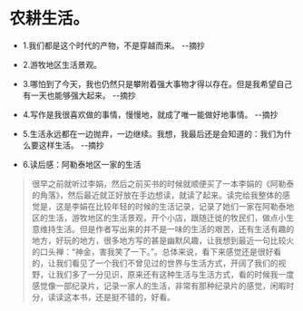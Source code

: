# 农耕生活。

- 1.我们都是这个时代的产物，不是穿越而来。 --摘抄

- 2.游牧地区生活景观。

- 3.哪怕到了今天，我也仍然只是攀附着强大事物才得以存在。但是我希望自己有一天也能够强大起来。 --摘抄

- 4.写作是我很喜欢做的事情，慢慢地，就成了唯一能做好地事情。 --摘抄

- 5.生活永远都在一边抛弃，一边继续。我想，我最后还是会知道的：我们为什么要这样生活。 --摘抄

- 6.读后感：阿勒泰地区一家的生活

>很早之前就听过李娟，然后之前买书的时候就顺便买了一本李娟的《阿勒泰的角落》，然后最近就正好放在手边想读，就读了起来。读完给我整体的感觉是，这是李娟在比较年轻的时候的生活记录，记录了她们一家在阿勒泰地区的生活，游牧地区的生活景观，开个小店，跟随迁徙的牧民们，做点小生意维持生活。但是作者写出来的并不是一味的生活的艰苦，还有生活有趣的地方，好玩的地方，很多地方写的甚是幽默风趣，让我想到最近一句比较火的口头禅：“神金，害我笑了一下。”。总体来说，看下来感觉还是很好看的，让我们看见了一个我们不曾见过的世界与生活方式，开阔了我们的视野，让我们多了一分见识，原来还有这种生活与生活方式，看的时候我一度感觉像一部纪录片，记录一家人的生活，非常有那种纪录片的感觉，闲暇时分，读读这本书，还是挺不错的，好看。
